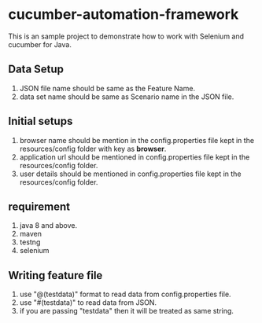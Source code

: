 # cucumber-automation-framework
This is an sample project to demonstrate how to work with Selenium and cucumber for Java.

## Data Setup
1. JSON file name should be same as the Feature Name.
2. data set name should be same as Scenario name in the JSON file.

## Initial setups
1. browser name should be mention in the config.properties file kept in the resources/config folder with key as **browser**.
2. application url should be mentioned in config.properties file kept in the resources/config folder.
3. user details should be mentioned in config.properties file kept in the resources/config folder.

## requirement
1. java 8 and above.
2. maven
3. testng
4. selenium

## Writing feature file
1. use "@(testdata)" format to read data from config.properties file.
2. use "#(testdata)" to read data from JSON.
3. if you are passing "testdata" then it will be treated as same string.

